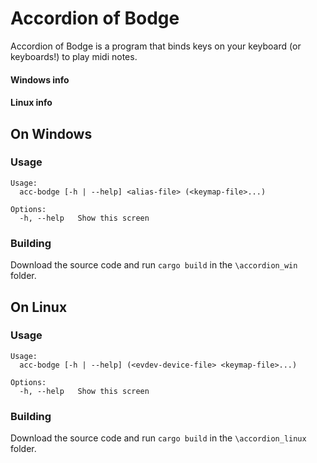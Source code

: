 # Accordion of Bodge
Accordion of Bodge is a program that binds keys on your keyboard (or keyboards!) to play midi notes.
#### Windows info
#### Linux info

## On Windows
### Usage
```
Usage:
  acc-bodge [-h | --help] <alias-file> (<keymap-file>...)

Options:
  -h, --help   Show this screen
```

### Building
Download the source code and run `cargo build` in the `\accordion_win` folder.

## On Linux
### Usage
```
Usage:
  acc-bodge [-h | --help] (<evdev-device-file> <keymap-file>...)
  
Options:
  -h, --help   Show this screen
```

### Building
Download the source code and run `cargo build` in the `\accordion_linux` folder.
